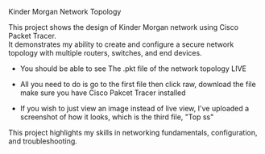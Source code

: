 Kinder Morgan Network Topology 

This project shows the design of Kinder Morgan network using Cisco Packet Tracer.  
It demonstrates my ability to create and configure a secure network topology with multiple routers, switches, and end devices.

- You should be able to see The .pkt file of the network topology LIVE 
- All you need to do is go to the first file then click raw, download the file make sure you have Cisco Pakcet Tracer installed

- If you wish to just view an image instead of live view, I've uploaded a screenshot of how it looks, which is the third file, "Top ss" 

This project highlights my skills in networking fundamentals, configuration, and troubleshooting.
